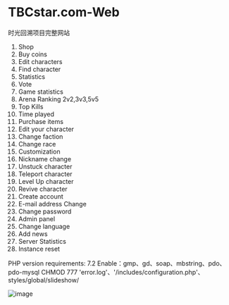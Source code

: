 # TBCstar.com-Web
 时光回溯项目完整网站
1. Shop
2. Buy coins
3. Edit characters
4. Find character
5. Statistics
6. Vote
7. Game statistics
8. Arena Ranking 2v2,3v3,5v5
9. Top Kills
10. Time played
11. Purchase items
12. Edit your character
13. Change faction
14. Change race
15. Customization
16. Nickname change
17. Unstuck character
18. Teleport character
19. Level Up character
20. Revive character
21. Create account
22. E-mail address Change
23. Change password
24. Admin panel
25. Change language
26. Add news
27. Server Statistics
28. Instance reset


PHP version requirements: 7.2	Enable：gmp、gd、soap、mbstring、pdo、pdo-mysql
CHMOD 777 'error.log'、'/includes/configuration.php'、styles/global/slideshow/


![image](https://github.com/tbcstar/WOWwebsite/blob/mysqli/preview.jpg)
